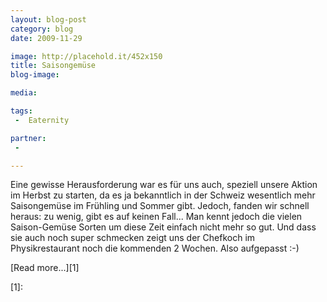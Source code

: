 ```yaml
---
layout: blog-post
category: blog
date: 2009-11-29

image: http://placehold.it/452x150
title: Saisongemüse
blog-image:  

media: 

tags:
 -  Eaternity

partner:
 -  

---
```


 Eine gewisse Herausforderung war es für uns auch, speziell unsere Aktion im Herbst zu starten, da es ja bekanntlich in der Schweiz wesentlich mehr Saisongemüse im Frühling und Sommer gibt. Jedoch, fanden wir schnell heraus: zu wenig, gibt es auf keinen Fall... Man kennt jedoch die vielen Saison-Gemüse Sorten um diese Zeit einfach nicht mehr so gut. Und dass sie auch noch super schmecken zeigt uns der Chefkoch im Physikrestaurant noch die kommenden 2 Wochen. Also aufgepasst :-)
 
 [Read more...][1]
 
 [1]: 
